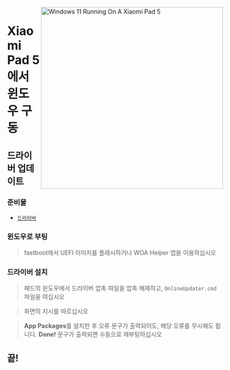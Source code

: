 <img align="right" src="https://raw.githubusercontent.com/erdilS/Port-Windows-11-Xiaomi-Pad-5/main/nabu.png" width="425" alt="Windows 11 Running On A Xiaomi Pad 5">

# Xiaomi Pad 5 에서 윈도우 구동

## 드라이버 업데이트

### 준비물
- [```드라이버```](https://github.com/erdilS/Port-Windows-11-Xiaomi-Pad-5/releases/tag/Drivers)

### 윈도우로 부팅
> fastboot에서 UEFI 이미지를 플래시하거나 WOA Helper 앱을 이용하십시오

### 드라이버 설치
> 패드의 윈도우에서 드라이버 압축 파일을 압축 해제하고, `OnlineUpdater.cmd` 파일을 여십시오

> 화면의 지시를 따르십시오

> **App Packages**를 설치한 후 오류 문구가 출력되어도, 해당 오류를 무시해도 됩니다. **Done!** 문구가 출력되면 수동으로 재부팅하십시오

## 끝!
